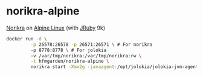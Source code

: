 norikra-alpine
===

[Norikra](http://norikra.github.io) on [Alpine Linux](https://alpinelinux.org/) (with [JRuby](http://jruby.org/) 9k)

```sh
docker run -d \
         -p 26578:26578 -p 26571:26571 \ # For norikra
         -p 8778:8778 \ # For jolokia
         -v /var/tmp/norikra:/var/tmp/norikra:rw \
         -t hfmgarden/norikra-alpine \
         norikra start -Xmx2g -javaagent:/opt/jolokia/jolokia-jvm-agent.jar=port=8778,host=0.0.0.0,discoveryEnabled=false --stats /var/tmp/norikra/stats.json -l /var/tmp/norikra
```
